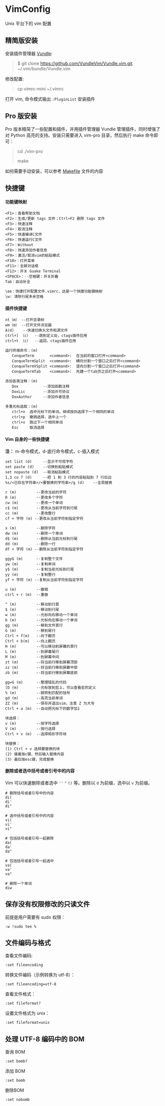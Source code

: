 VimConfig
=========

Unix 平台下的 vim 配置

## 精简版安装

安装插件管理器 [Vundle](https://github.com/VundleVim/Vundle.vim):

> $ git clone https://github.com/VundleVim/Vundle.vim.git ~/.vim/bundle/Vundle.vim

修改配置:

> cp vimrc-mini ~/.vimrc

打开 vim, 命令模式输出 `:PluginList` 安装插件

## Pro 版安装

Pro 版本精简了一些配置和插件，并用插件管理器 Vundle 管理插件，同时增强了对 Python 高亮的支持。安装只需要进入 vim-pro 目录，然后执行 make 命令即可：

> cd ./vim-pro
>
> make

如何需要手动安装，可以参考 [Makefile](./vim-pro/Makefile) 文件的内容

## 快捷键

#### 功能键映射

```
<F1>：查看帮助文档
<F2>：生成/更新 tags 文件；Ctrl+F2 删除 tags 文件
<F3>：快速注释
<F4>：取消注释
<F5>：快速编译C文件
<F6>：快速运行C文件
<F7>：Without
<F8>：快速添加作者信息
<F9>：激活/取消vim的粘贴模式
<F10>：打开菜单
<F11>：全屏对话框
<F12>：开关 Guake Terminal
<SPACE>：--空格键：开关折叠
Tab：自动补全

\ee：快捷打开配置文件.vimrc，这是一个快捷功能键映射
\w: 清除行尾多余空格
```

#### 插件快捷键

```
nt（m） --打开目录树
wm（m） --打开文件浏览器
A(d)    --快速切换头文件和源文件
ctrl+] （c）  --跳到定义处，ctags插件应用
ctrl+t （c）  --返回，ctags插件应用

运行终端命令：(m)
   ConqueTerm       <command>:  在当前的窗口打开<command>
   ConqueTermSplit  <command>:  横向分割一个窗口之后打开<command>
   ConqueTermVSplit <command>:  竖向分割一个窗口之后打开<command>
   ConqueTermTab    <command>:  先建一个tab页之后打开<command>

添加各类注释：(m)
   Dox           --添加函数注释
   DoxLic        --添加许可协议
   DoxAuthor     --添加作者信息

多重光标选取：(m)
   ctrl+n  选中光标下的单词，继续按则选择下一个相同的单词
   ctrl+p  撤销选择，选中上一个
   ctrl+x  跳过下一个相同单词
   Esc     取消选择
```

#### Vim 自身的一些快捷键

**注：** m-命令模式，d-底行命令模式，c-插入模式

```
set list (d)     --显示不可视字符
set paste (d)    --切换到粘贴模式
set nopaste (d)  --取消粘贴模式
1,3 co 7 (d)     --把 1 到 3 行的内容粘贴到 7 行后边
%s/<已存在字符串>/<要替换的字符串>/g (d)    --全局替换

r (m)         --更改当前的字符
R (m)         --更改多个字符
cw (m)        --更改一个单词
c$ (m)        --更改从当前字符到行尾
cc (m)        --更改整行
cf + 字符 (m) --更改从当前字符到指定字符

x (m)         --删除字符
dw (m)        --删除一个单词
d$ (m)        --删除从当前光标到行尾
dd (m)        --删除一行
df + 字符 (m) --删除从当前字符到指定字符

ggyG (m)      --复制整个文件
yw (m)        --复制单词
y$ (m)        --复制当前光标到行尾
yy (m)        --复制整行
yf + 字符 (m) --复制从当前字符到指定字符

u (m)         --撤销
ctrl + r (m)  --重做

^ (m)         --移动到行首
$ (m)         --移动到行尾
w (m)         --光标向右移动一个单词
b (m)         --光标向左移动一个单词
gg (m)        --移到文件首行
G (m)         --移到尾行
Ctrl + f(m)   --向下翻页
Ctrl + b(m)   --向上翻页
H (m)         --可以移动到屏幕的首行
L (m)         --到屏幕尾行
M (m)         --到屏幕中间
zt (m)        --将当前行移到屏幕顶部
zz (m)        --将当前行移到屏幕中部
zb (m)        --将当前行移到屏幕底部

gg=G (m)      --整理错乱的代码
[D (m)        --光标放到宏上，可以查看宏的定义
% (m)         --跳转到匹配的括号
gd (m)        --高亮当前单词
ZZ (m)        --保存并退出vim，注意 Z 为大写
Ctrl + a (m)  --自动把光标下的数字加1

块选择：
v (m)         --按字符选择
V (m)         --按行选择
Ctrl + v (m)  --选择矩形字符块

块替换：
(1) Ctrl + v 选择要替换的块
(2) 接着按c键，然后输入替换内容
(3) 最后按esc键，完成替换
```

#### 删除或者选中括号或者引号中的内容

Vim 可以快速删除或者选中 `''` `"` `()` 等。删除以 `d` 为前缀，选中以 `v` 为前缀。

```
# 删除括号或者引号中的内容
di(
di'
di"

# 选中括号或者引号中的内容
vi(
vi'
vi"

# 包括括号或者引号一起删除
da(
da'
da"

# 包括括号或者引号一起选中
va(
va'
va"

# 删除一个单词
diw
```

## 保存没有权限修改的只读文件

前提是用户需要有 sudo 权限：

```
:w !sudo tee %
```

## 文件编码与格式

查看文件编码:

```
:set fileencoding
```

转换文件编码（示例转换为 utf-8）：

```
:set fileencoding=utf-8
```

查看文件格式：

```
:set fileformat?
```

设置文件格式为 unix：

```
:set fileformat=unix
```

## 处理 UTF-8 编码中的 BOM

查询 BOM

```
:set bomb?
```

添加 BOM

```
:set bomb
```

删除BOM

```
:set nobomb
```
